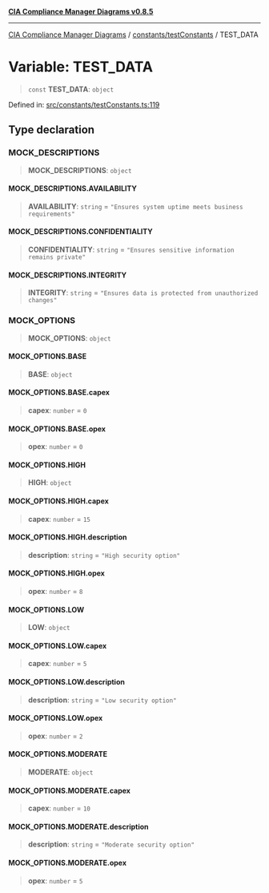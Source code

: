 [**CIA Compliance Manager Diagrams v0.8.5**](../../../README.md)

***

[CIA Compliance Manager Diagrams](../../../modules.md) / [constants/testConstants](../README.md) / TEST\_DATA

# Variable: TEST\_DATA

> `const` **TEST\_DATA**: `object`

Defined in: [src/constants/testConstants.ts:119](https://github.com/Hack23/cia-compliance-manager/blob/3ae0301247f765ba03c8c0fe645db4718bb8af76/src/constants/testConstants.ts#L119)

## Type declaration

### MOCK\_DESCRIPTIONS

> **MOCK\_DESCRIPTIONS**: `object`

#### MOCK\_DESCRIPTIONS.AVAILABILITY

> **AVAILABILITY**: `string` = `"Ensures system uptime meets business requirements"`

#### MOCK\_DESCRIPTIONS.CONFIDENTIALITY

> **CONFIDENTIALITY**: `string` = `"Ensures sensitive information remains private"`

#### MOCK\_DESCRIPTIONS.INTEGRITY

> **INTEGRITY**: `string` = `"Ensures data is protected from unauthorized changes"`

### MOCK\_OPTIONS

> **MOCK\_OPTIONS**: `object`

#### MOCK\_OPTIONS.BASE

> **BASE**: `object`

#### MOCK\_OPTIONS.BASE.capex

> **capex**: `number` = `0`

#### MOCK\_OPTIONS.BASE.opex

> **opex**: `number` = `0`

#### MOCK\_OPTIONS.HIGH

> **HIGH**: `object`

#### MOCK\_OPTIONS.HIGH.capex

> **capex**: `number` = `15`

#### MOCK\_OPTIONS.HIGH.description

> **description**: `string` = `"High security option"`

#### MOCK\_OPTIONS.HIGH.opex

> **opex**: `number` = `8`

#### MOCK\_OPTIONS.LOW

> **LOW**: `object`

#### MOCK\_OPTIONS.LOW.capex

> **capex**: `number` = `5`

#### MOCK\_OPTIONS.LOW.description

> **description**: `string` = `"Low security option"`

#### MOCK\_OPTIONS.LOW.opex

> **opex**: `number` = `2`

#### MOCK\_OPTIONS.MODERATE

> **MODERATE**: `object`

#### MOCK\_OPTIONS.MODERATE.capex

> **capex**: `number` = `10`

#### MOCK\_OPTIONS.MODERATE.description

> **description**: `string` = `"Moderate security option"`

#### MOCK\_OPTIONS.MODERATE.opex

> **opex**: `number` = `5`
